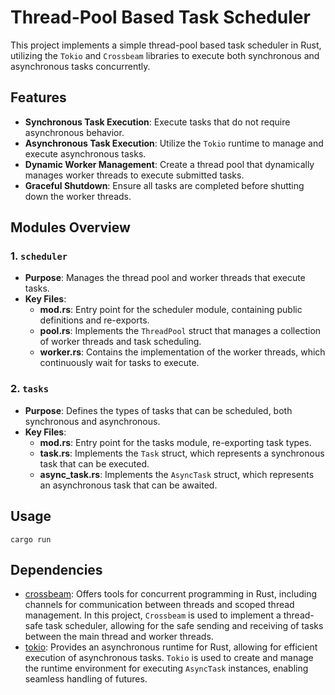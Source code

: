 # Thread-Pool Based Task Scheduler

This project implements a simple thread-pool based task scheduler in Rust, utilizing the `Tokio` and `Crossbeam` libraries to execute both synchronous and asynchronous tasks concurrently.

## Features

- **Synchronous Task Execution**: Execute tasks that do not require asynchronous behavior.
- **Asynchronous Task Execution**: Utilize the `Tokio` runtime to manage and execute asynchronous tasks.
- **Dynamic Worker Management**: Create a thread pool that dynamically manages worker threads to execute submitted tasks.
- **Graceful Shutdown**: Ensure all tasks are completed before shutting down the worker threads.

## Modules Overview

### 1. `scheduler`

- **Purpose**: Manages the thread pool and worker threads that execute tasks.
- **Key Files**:
  - **mod.rs**: Entry point for the scheduler module, containing public definitions and re-exports.
  - **pool.rs**: Implements the `ThreadPool` struct that manages a collection of worker threads and task scheduling.
  - **worker.rs**: Contains the implementation of the worker threads, which continuously wait for tasks to execute.

### 2. `tasks`

- **Purpose**: Defines the types of tasks that can be scheduled, both synchronous and asynchronous.
- **Key Files**:
  - **mod.rs**: Entry point for the tasks module, re-exporting task types.
  - **task.rs**: Implements the `Task` struct, which represents a synchronous task that can be executed.
  - **async_task.rs**: Implements the `AsyncTask` struct, which represents an asynchronous task that can be awaited.

## Usage

```
cargo run
```

## Dependencies

- [crossbeam](https://docs.rs/crossbeam/latest/crossbeam/): Offers tools for concurrent programming in Rust, including channels for communication between threads and scoped thread management. In this project, `Crossbeam` is used to implement a thread-safe task scheduler, allowing for the safe sending and receiving of tasks between the main thread and worker threads.
- [tokio](https://docs.rs/tokio/latest/tokio/): Provides an asynchronous runtime for Rust, allowing for efficient execution of asynchronous tasks. `Tokio` is used to create and manage the runtime environment for executing `AsyncTask` instances, enabling seamless handling of futures.

